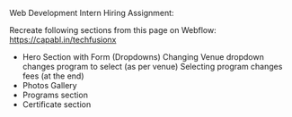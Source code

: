 Web Development Intern Hiring Assignment:

Recreate following sections from this page on Webflow: https://capabl.in/techfusionx

- Hero Section with Form (Dropdowns)
Changing Venue dropdown changes program to select (as per venue)
Selecting program changes fees (at the end)
- Photos Gallery
- Programs section
- Certificate section
